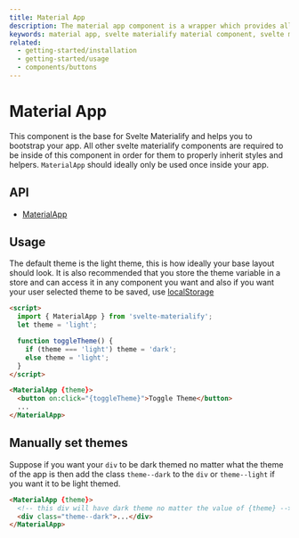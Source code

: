 ```yaml
---
title: Material App
description: The material app component is a wrapper which provides all components inside it with styles and helpers
keywords: material app, svelte materialify material component, svelte material component
related:
  - getting-started/installation
  - getting-started/usage
  - components/buttons
---
```


# Material App

This component is the base for Svelte Materialify and helps you to bootstrap your app. All other svelte materialify components are required to be inside of this component in order for them to properly inherit styles and helpers. `MaterialApp` should ideally only be used once inside your app.

## API

- [MaterialApp](/api/MaterialApp/)

## Usage

The default theme is the light theme, this is how ideally your base layout should look. It is also recommended that you store the theme variable in a store and can access it in any component you want and also if you want your user selected theme to be saved, use [localStorage](https://developer.mozilla.org/en-US/docs/Web/API/Window/localStorage)

```html
<script>
  import { MaterialApp } from 'svelte-materialify';
  let theme = 'light';

  function toggleTheme() {
    if (theme === 'light') theme = 'dark';
    else theme = 'light';
  }
</script>

<MaterialApp {theme}>
  <button on:click="{toggleTheme}">Toggle Theme</button>
  ...
</MaterialApp>
```

## Manually set themes

Suppose if you want your `div` to be dark themed no matter what the theme of the app is then add the class `theme--dark` to the `div` or `theme--light` if you want it to be light themed.

```html
<MaterialApp {theme}>
  <!-- this div will have dark theme no matter the value of {theme} -->
  <div class="theme--dark">...</div>
</MaterialApp>
```
